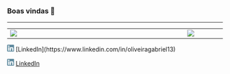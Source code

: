 ### Boas vindas 👋

<hr/>
<center>
<table>
    <tr>
        <td><img width="400px" align="left" src="https://github-readme-stats.vercel.app/api/top-langs/?username=Xavierxxxa&hide=html&layout=compact&theme=buefy" /></td>
        <td><img width="450px" align="left" src="https://github-readme-stats.vercel.app/api?username=Xavierxxxa&theme=buefy"/></td>
    </tr>   
</table>
</center>   
<a href="https://www.linkedin.com/in/oliveiragabriel13"><img src="https://raw.githubusercontent.com/Xavierxxxa/Xavierxxxa/main/linkedin.png" width="16"></img></a> [LinkedIn](https://www.linkedin.com/in/oliveiragabriel13)

<a href="https://www.linkedin.com/in/oliveiragabriel13"><img src="https://raw.githubusercontent.com/Xavierxxxa/Xavierxxxa/main/linkedin.png" width="16"></img></a> [LinkedIn](https://www.linkedin.com/in/oliveiragabriel13)
<!--
**Xavierxxxa/Xavierxxxa** is a ✨ _special_ ✨ repository because its `README.md` (this file) appears on your GitHub profile.

Here are some ideas to get you started:

- 🔭 I’m currently working on ...
- 🌱 I’m currently learning ...
- 👯 I’m looking to collaborate on ...
- 🤔 I’m looking for help with ...
- 💬 Ask me about ...
- 📫 How to reach me: ...
- 😄 Pronouns: ...
- ⚡ Fun fact: ...
-->
